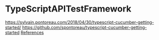 # TypeScriptAPITestFramework

https://sylvain.pontoreau.com/2018/04/30/typescript-cucumber-getting-started/
https://github.com/spontoreau/typescript-cucumber-getting-started
[References](https://javascript.plainenglish.io/beginners-guide-to-testing-jest-with-node-typescript-1f46a1b87dad)